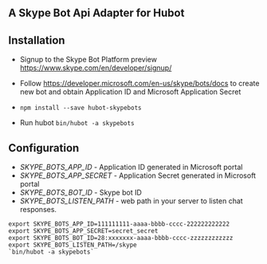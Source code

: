 A Skype Bot Api Adapter for Hubot
--------------------------------

## Installation

* Signup to the Skype Bot Platform preview https://www.skype.com/en/developer/signup/
* Follow https://developer.microsoft.com/en-us/skype/bots/docs to create new bot and obtain Application ID and Microsoft Application Secret

* `npm install --save hubot-skypebots`
* Run hubot `bin/hubot -a skypebots`

## Configuration

* *SKYPE_BOTS_APP_ID* - Application ID generated in Microsoft portal
* *SKYPE_BOTS_APP_SECRET* - Application Secret generated in Microsoft portal
* *SKYPE_BOTS_BOT_ID* - Skype bot ID
* *SKYPE_BOTS_LISTEN_PATH* - web path in your server to listen chat responses.

```
export SKYPE_BOTS_APP_ID=111111111-aaaa-bbbb-cccc-222222222222
export SKYPE_BOTS_APP_SECRET=secret_secret
export SKYPE_BOTS_BOT_ID=28:xxxxxxx-aaaa-bbbb-cccc-zzzzzzzzzzzz
export SKYPE_BOTS_LISTEN_PATH=/skype
`bin/hubot -a skypebots`
```

